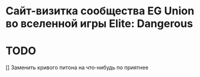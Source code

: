 # Сайт-визитка сообщества EG Union во вселенной игры Elite: Dangerous

# TODO
[] Заменить кривого питона на что-нибудь по приятнее
